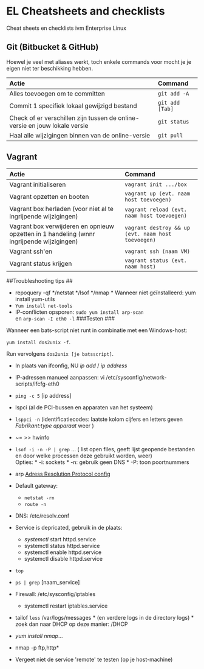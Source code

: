 EL Cheatsheets and checklists
=============================

Cheat sheets en checklists ivm Enterprise Linux

## Git (Bitbucket & GitHub)

Hoewel je veel met aliases werkt, toch enkele commands voor mocht je je eigen niet ter beschikking hebben.

| Actie                                  | Command                                    |
| :---                                    | :---                                       |
| Alles toevoegen om te committen                | `git add -A` |
| Commit 1 specifiek lokaal gewijzigd bestand  | `git add [Tab]`                       |
| Check of er verschillen zijn tussen de online-versie en jouw lokale versie | `git status`                         |
| Haal alle wijzigingen binnen van de online-versie  | `git pull`                       |



## Vagrant

| Actie                                  | Command                                    |
| :---                                    | :---                                       |
| Vagrant initialiseren                | `vagrant init .../box` |
| Vagrant opzetten en booten | `vagrant up (evt. naam host toevoegen)`                         |
| Vagrant box herladen (voor niet al te ingrijpende wijzigingen)  | `vagrant reload (evt. naam host toevoegen)`                       |
| Vagrant box verwijderen en opnieuw opzetten in 1 handeling (wnnr ingrijpende wijzigingen)  | `vagrant destroy && up (evt. naam host toevoegen)`                       |
| Vagrant ssh'en                | `vagrant ssh (naam VM)` |
| Vagrant status krijgen                | `vagrant status (evt. naam host)` |

##Troubleshooting tips ##

* repoquery -qf */netstat */lsof */nmap
      * Wanneer niet geïnstalleerd: yum install yum-utils
* `Yum install net-tools`
* IP-conflicten opsporen: `sudo yum install arp-scan`
<br> en 
    `arp-scan -I eth0 -l`
###Testen ###

Wanneer een bats-script niet runt in combinatie met een Windows-host:

`yum install dos2unix -f`.

Run vervolgens `dos2unix [je batsscript]`.

* In plaats van ifconfig, NU _ip add_ / _ip address_
* IP-adressen manueel aanpassen: vi /etc/sysconfig/network-scripts/ifcfg-eth0
* `ping -c 5` [ip address]

* lspci (al de PCI-bussen en apparaten van het systeem)
* `lsppci -n` (identificatiecodes: laatste kolom cijfers en letters geven _Fabrikant:type apparaat_ weer )
* ~= >> 
    hwinfo
* `lsof -i -n -P | grep` ... ( list open files, geeft lijst geopende bestanden en door welke processen deze gebruikt worden, weer) 
<br>Opties:
      * -i: sockets
      * -n: gebruik geen DNS
      * -P: toon poortnummers
* arp [Adress Resolution Protocol config](http://xmodulo.com/how-to-add-or-remove-static-arp-entry-on-linux.html)
* Default gateway: 
    * `netstat -rn`
    * `route -n`
* DNS: /etc/resolv.conf

* Service is depricated, gebruik in de plaats:
    * _systemctl_ start httpd.service
    * systemctl status httpd.service
    * systemctl enable httpd.service
    * systemctl disable httpd.service
* `top`
* `ps | grep` [naam_service]
* Firewall: /etc/sysconfig/iptables
    * systemctl restart iptables.service
* tailof `less` /var/logs/messages
      * (en verdere logs in de directory logs)
      * zoek dan naar DHCP op deze manier: /DHCP
* _yum install nmap_...
* nmap -p ftp,http*

* Vergeet niet de service 'remote' te testen (op je host-machine)
